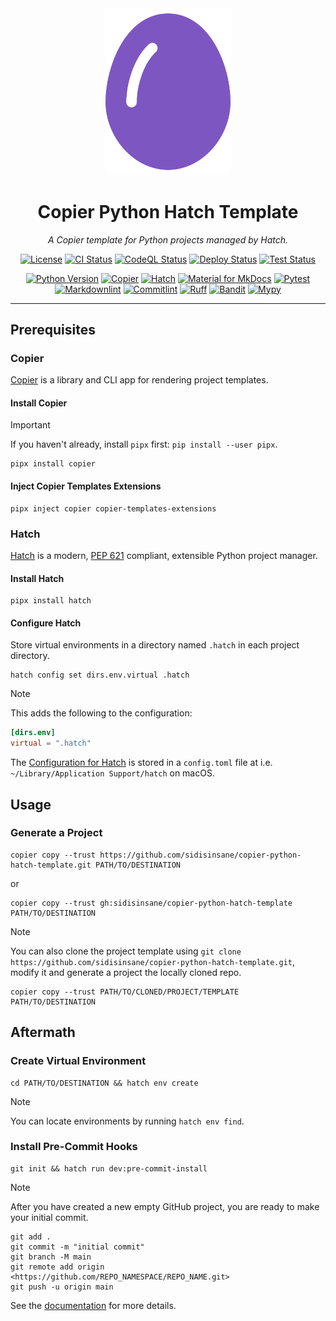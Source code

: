 <div align="center">
<a title="Home" href="https://github.com/sidisinsane/copier-python-hatch-template">
    <img alt="Project Logo" src="mkdocs/images/logo.svg" width="200">
</a>

# Copier Python Hatch Template

*A Copier template for Python projects managed by Hatch.*

[![License](https://img.shields.io/github/license/sidisinsane/copier-python-hatch-template)](https://github.com/sidisinsane/copier-python-hatch-template/blob/main/LICENSE)
[![CI Status](https://img.shields.io/github/actions/workflow/status/sidisinsane/copier-python-hatch-template/ci.yml?logo=github&label=ci)](https://github.com/sidisinsane/copier-python-hatch-template/blob/main/.github/workflows/ci.yml)
[![CodeQL Status](https://img.shields.io/github/actions/workflow/status/sidisinsane/copier-python-hatch-template/codeql.yml?logo=github&label=codeql)](https://github.com/sidisinsane/copier-python-hatch-template/blob/main/.github/workflows/codeql.yml)
[![Deploy Status](https://img.shields.io/github/actions/workflow/status/sidisinsane/copier-python-hatch-template/deploy.yml?logo=github&label=deploy)](https://github.com/sidisinsane/copier-python-hatch-template/blob/main/.github/workflows/deploy.yml)
[![Test Status](https://img.shields.io/github/actions/workflow/status/sidisinsane/copier-python-hatch-template/test.yml?logo=github&label=test)](https://github.com/sidisinsane/copier-python-hatch-template/blob/main/.github/workflows/test.yml)

[![Python Version](https://img.shields.io/python/required-version-toml?tomlFilePath=https://raw.githubusercontent.com/sidisinsane/copier-python-hatch-template/main/pyproject.toml&logo=python&logoColor=white&label=Python)](https://www.python.org/)
[![Copier](https://img.shields.io/badge/Copier-4b5563)](https://copier.readthedocs.io/en/stable/)
[![Hatch](https://img.shields.io/badge/%F0%9F%A5%9A-Hatch-4051b5.svg)](https://github.com/pypa/hatch)
[![Material for MkDocs](https://img.shields.io/badge/Material_for_MkDocs-526CFE?logo=MaterialForMkDocs&logoColor=white)](https://squidfunk.github.io/mkdocs-material/)
[![Pytest](https://img.shields.io/badge/Pytest-0a9edc?logo=pytest&amp;logoColor=white&labelColor=4b5563)](https://pytest.org/)
[![Markdownlint](https://img.shields.io/badge/Markdownlint-000000?logo=markdown&amp;logoColor=white&labelColor=4b5563)](https://github.com/DavidAnson/markdownlint)
[![Commitlint](https://img.shields.io/badge/Commitlint-3451b2?logo=commitlint&amp;logoColor=white&labelColor=4b5563)](https://commitlint.js.org/)
[![Ruff](https://img.shields.io/endpoint?url=https://raw.githubusercontent.com/astral-sh/ruff/main/assets/badge/v2.json)](https://docs.astral.sh/ruff/)
[![Bandit](https://img.shields.io/badge/Bandit-4b5563)](https://github.com/PyCQA/bandit)
[![Mypy](https://img.shields.io/badge/Mypy-4b5563)](https://mypy-lang.org/)
</div>

---

## Prerequisites

### Copier

[Copier](https://copier.readthedocs.io/en/stable/) is a library and CLI app for rendering project templates.

#### Install Copier

> [!IMPORTANT]
> If you haven't already, install `pipx` first: `pip install --user pipx`.

```shell
pipx install copier
```

#### Inject Copier Templates Extensions

```shell
pipx inject copier copier-templates-extensions
```

### Hatch

[Hatch](https://hatch.pypa.io/latest/) is a modern, [PEP 621](https://peps.python.org/pep-0621/) compliant, extensible Python project manager.

#### Install Hatch

```shell
pipx install hatch
```

#### Configure Hatch

Store virtual environments in a directory named `.hatch` in each project directory.

```shell
hatch config set dirs.env.virtual .hatch
```

> [!NOTE]
> This adds the following to the configuration:
>
> ```toml
> [dirs.env]
> virtual = ".hatch"
> ```
>
> The [Configuration for Hatch](https://hatch.pypa.io/latest/config/hatch/) is stored in a `config.toml` file at i.e. `~/Library/Application Support/hatch` on macOS.

## Usage

### Generate a Project

```shell
copier copy --trust https://github.com/sidisinsane/copier-python-hatch-template.git PATH/TO/DESTINATION
```

or

```shell
copier copy --trust gh:sidisinsane/copier-python-hatch-template PATH/TO/DESTINATION
```

> [!NOTE]
> You can also clone the project template using `git clone https://github.com/sidisinsane/copier-python-hatch-template.git`, modify it and generate a project the locally cloned repo.
>
> ```shell
> copier copy --trust PATH/TO/CLONED/PROJECT/TEMPLATE PATH/TO/DESTINATION
> ```

## Aftermath

### Create Virtual Environment

```shell
cd PATH/TO/DESTINATION && hatch env create
```

> [!NOTE]  
> You can locate environments by running `hatch env find`.

### Install Pre-Commit Hooks

```shell
git init && hatch run dev:pre-commit-install
```

> [!NOTE]  
> After you have created a new empty GitHub project, you are ready to make your initial commit.
>
> ```shell
> git add .
> git commit -m "initial commit"
> git branch -M main
> git remote add origin <https://github.com/REPO_NAMESPACE/REPO_NAME.git>
> git push -u origin main
> ```

See the [documentation](https://sidisinsane.github.io/copier-python-hatch-template/) for more details.
